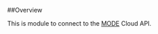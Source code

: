 ##Overview
<p>This is module to connect to the <a href="http://www.tinkermode.com/">MODE</a> Cloud API.</p>

